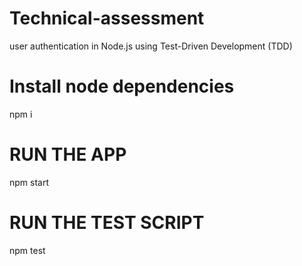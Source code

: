 # Technical-assessment
user authentication in Node.js using Test-Driven Development (TDD)

# Install node dependencies
npm i

# RUN THE APP
npm start

# RUN THE TEST SCRIPT 
npm test